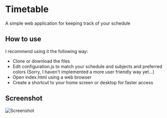 # Timetable
A simple web application for keeping track of your schedule



## How to use
I recommend using it the following way:

- Clone or download the files
- Edit configuration.js to match your schedule and subjects and preferred colors (Sorry, I haven't implemented a more user friendly way yet...)
- Open index.html using a web browser
- Create a shortcut to your home screen or desktop for faster access



## Screenshot
![Screenshot](https://user-images.githubusercontent.com/53840228/62796433-898e8880-bad9-11e9-8ad7-f216ac90f02b.png)
